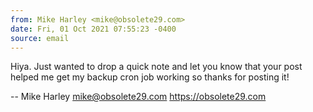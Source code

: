```yaml
---
from: Mike Harley <mike@obsolete29.com>
date: Fri, 01 Oct 2021 07:55:23 -0400
source: email
---
```


Hiya. Just wanted to drop a quick note and let you know that your post
helped me get my backup cron job working so thanks for posting it!

--
Mike Harley <mike@obsolete29.com>
https://obsolete29.com
